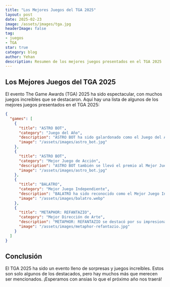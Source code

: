 ```yaml
---
title: "Los Mejores Juegos del TGA 2025"
layout: post
date: 2025-02-23
image: /assets/images/tga.jpg
headerImage: false
tag:
- juegos
- TGA
star: true
category: blog
author: Yehan
description: Resumen de los mejores juegos presentados en el TGA 2025
---
```


## Los Mejores Juegos del TGA 2025

El evento The Game Awards (TGA) 2025 ha sido espectacular, con muchos juegos increíbles que se destacaron. Aquí hay una lista de algunos de los mejores juegos presentados en el TGA 2025:

```json
{
  "games": [
    {
      "title": "ASTRO BOT",
      "category": "Juego del Año",
      "description": "ASTRO BOT ha sido galardonado como el Juego del Año por su innovador diseño de juego y su impresionante uso de la realidad virtual. Los jugadores se embarcan en una aventura épica con el adorable robot Astro, explorando mundos vibrantes y superando desafíos únicos.",
      "image": "/assets/images/astro_bot.jpg"
    },
    {
      "title": "ASTRO BOT",
      "category": "Mejor Juego de Acción",
      "description": "ASTRO BOT también se llevó el premio al Mejor Juego de Acción. Su jugabilidad rápida y fluida, combinada con controles precisos y niveles bien diseñados, lo convierten en una experiencia de acción inigualable.",
      "image": "/assets/images/astro_bot.jpg"
    },
    {
      "title": "BALATRO",
      "category": "Mejor Juego Independiente",
      "description": "BALATRO ha sido reconocido como el Mejor Juego Independiente. Este juego de cartas estratégico ha capturado la atención de los jugadores con su mecánica innovadora y su estilo artístico único. Cada partida es una nueva aventura llena de decisiones tácticas.",
      "image": "/assets/images/balatro.webp"
    },
    {
      "title": "METAPHOR: REFANTAZIO",
      "category": "Mejor Dirección de Arte",
      "description": "METAPHOR: REFANTAZIO se destacó por su impresionante dirección de arte. El juego presenta un mundo de fantasía bellamente diseñado, con personajes y entornos que parecen sacados de un cuento de hadas. La atención al detalle y la creatividad visual son simplemente asombrosas.",
      "image": "/assets/images/metaphor-refantazio.jpg"
    }
  ]
}
```

## Conclusión
El TGA 2025 ha sido un evento lleno de sorpresas y juegos increíbles. Estos son solo algunos de los destacados, pero hay muchos más que merecen ser mencionados. ¡Esperamos con ansias lo que el próximo año nos traerá!